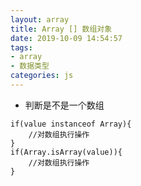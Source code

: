 ```yaml
---
layout: array
title: Array [] 数组对象
date: 2019-10-09 14:54:57
tags: 
- array
- 数据类型
categories: js
---
```

- 判断是不是一个数组
```flow js
if(value instanceof Array){
    //对数组执行操作
}
if(Array.isArray(value)){
    //对数组执行操作
}
```


